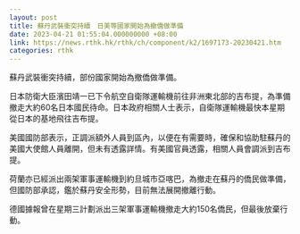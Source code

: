 ```yaml
---
layout: post
title: 蘇丹武裝衝突持續　日美等國家開始為撤僑做準備
date: 2023-04-21 01:55:04.000000000 +08:00
link: https://news.rthk.hk/rthk/ch/component/k2/1697173-20230421.htm
categories: rthk
---
```


蘇丹武裝衝突持續，部份國家開始為撤僑做準備。

日本防衛大臣濱田靖一已下令航空自衛隊運輸機前往非洲東北部的吉布提，為準備撤走大約60名日本國民待命。日本政府相關人士表示，自衛隊運輸機最快本星期從日本的基地飛往吉布提。

美國國防部表示，正調派額外人員到區內，以便在有需要時，確保和協助駐蘇丹的美國大使館人員離開，但未有透露詳情。有美國官員透露，相關人員會調派到吉布提。

荷蘭亦已經派出兩架軍事運輸機到約旦城市亞喀巴，為撤走在蘇丹的僑民做準備，但國防部承認，鑑於蘇丹安全形勢，目前無法展開撤離行動。

德國據報曾在星期三計劃派出三架軍事運輸機撤走大約150名僑民，但最後放棄行動。
